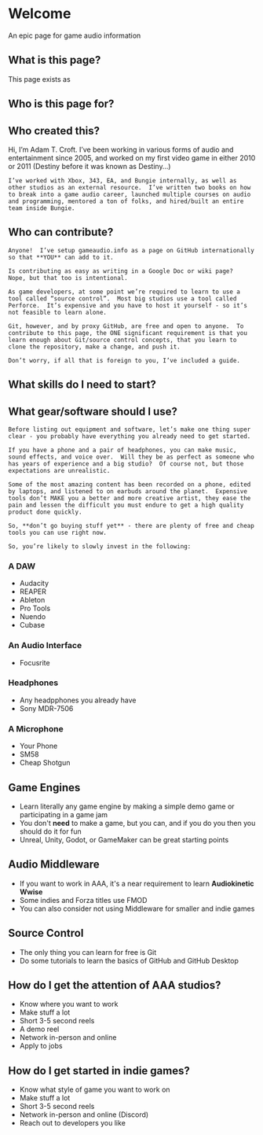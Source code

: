 # Welcome
An epic page for game audio information

## What is this page?
This page exists as 

## Who is this page for?

## Who created this?
Hi, I’m Adam T. Croft.  I’ve been working in various forms of audio and entertainment since 2005, and worked on my first video game in either 2010 or 2011 (Destiny before it was known as Destiny…)

	I’ve worked with Xbox, 343, EA, and Bungie internally, as well as other studios as an external resource.  I’ve written two books on how to break into a game audio career, launched multiple courses on audio and programming, mentored a ton of folks, and hired/built an entire team inside Bungie.

## Who can contribute?
	Anyone!  I’ve setup gameaudio.info as a page on GitHub internationally so that **YOU** can add to it.

	Is contributing as easy as writing in a Google Doc or wiki page?  Nope, but that too is intentional.

	As game developers, at some point we’re required to learn to use a tool called “source control”.  Most big studios use a tool called Perforce.  It’s expensive and you have to host it yourself - so it’s not feasible to learn alone.

	Git, however, and by proxy GitHub, are free and open to anyone.  To contribute to this page, the ONE significant requirement is that you learn enough about Git/source control concepts, that you learn to clone the repository, make a change, and push it.

	Don’t worry, if all that is foreign to you, I’ve included a guide.

## What skills do I need to start?

## What gear/software should I use?
	Before listing out equipment and software, let’s make one thing super clear - you probably have everything you already need to get started.

	If you have a phone and a pair of headphones, you can make music, sound effects, and voice over.  Will they be as perfect as someone who has years of experience and a big studio?  Of course not, but those expectations are unrealistic.

	Some of the most amazing content has been recorded on a phone, edited by laptops, and listened to on earbuds around the planet.  Expensive tools don’t MAKE you a better and more creative artist, they ease the pain and lessen the difficult you must endure to get a high quality product done quickly.

	So, **don’t go buying stuff yet** - there are plenty of free and cheap tools you can use right now.

	So, you’re likely to slowly invest in the following:

### A DAW
* Audacity
* REAPER
* Ableton
* Pro Tools
* Nuendo
* Cubase

### An Audio Interface
* Focusrite

### Headphones
* Any headpphones you already have
* Sony MDR-7506

### A Microphone
* Your Phone
* SM58
* Cheap Shotgun

## Game Engines
* Learn literally any game engine by making a simple demo game or participating 
  in a game jam
* You don't **need** to make a game, but you can, and if you do you then you 
  should do it for fun
* Unreal, Unity, Godot, or GameMaker can be great starting points

## Audio Middleware
* If you want to work in AAA, it's a near requirement to learn **Audiokinetic 
  Wwise**
* Some indies and Forza titles use FMOD
* You can also consider not using Middleware for smaller and indie games

## Source Control
* The only thing you can learn for free is Git
* Do some tutorials to learn the basics of GitHub and GitHub Desktop

## How do I get the attention of AAA studios?
* Know where you want to work
* Make stuff a lot
* Short 3-5 second reels
* A demo reel
* Network in-person and online
* Apply to jobs

## How do I get started in indie games?
* Know what style of game you want to work on
* Make stuff a lot
* Short 3-5 second reels
* Network in-person and online (Discord)
* Reach out to developers you like
